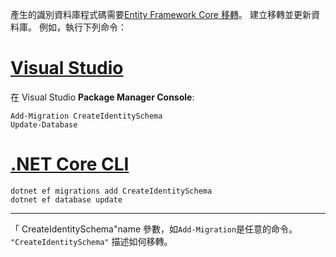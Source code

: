 產生的識別資料庫程式碼需要[Entity Framework Core 移轉](/ef/core/managing-schemas/migrations/)。 建立移轉並更新資料庫。 例如，執行下列命令：

# <a name="visual-studiotabvisual-studio"></a>[Visual Studio](#tab/visual-studio)

在 Visual Studio **Package Manager Console**:

```PMC
Add-Migration CreateIdentitySchema
Update-Database
```

# <a name="net-core-clitabnetcore-cli"></a>[.NET Core CLI](#tab/netcore-cli)

```cli
dotnet ef migrations add CreateIdentitySchema
dotnet ef database update
```

------

「 CreateIdentitySchema"name 參數，如`Add-Migration`是任意的命令。 `"CreateIdentitySchema"` 描述如何移轉。